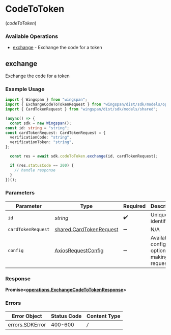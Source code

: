 # CodeToToken
(*codeToToken*)

### Available Operations

* [exchange](#exchange) - Exchange the code for a token

## exchange

Exchange the code for a token

### Example Usage

```typescript
import { Wingspan } from "wingspan";
import { ExchangeCodeToTokenRequest } from "wingspan/dist/sdk/models/operations";
import { CardTokenRequest } from "wingspan/dist/sdk/models/shared";

(async() => {
  const sdk = new Wingspan();
const id: string = "string";
const cardTokenRequest: CardTokenRequest = {
  verificationCode: "string",
  verificationToken: "string",
};

  const res = await sdk.codeToToken.exchange(id, cardTokenRequest);

  if (res.statusCode == 200) {
    // handle response
  }
})();
```

### Parameters

| Parameter                                                                 | Type                                                                      | Required                                                                  | Description                                                               |
| ------------------------------------------------------------------------- | ------------------------------------------------------------------------- | ------------------------------------------------------------------------- | ------------------------------------------------------------------------- |
| `id`                                                                      | *string*                                                                  | :heavy_check_mark:                                                        | Unique identifier                                                         |
| `cardTokenRequest`                                                        | [shared.CardTokenRequest](../../../sdk/models/shared/cardtokenrequest.md) | :heavy_minus_sign:                                                        | N/A                                                                       |
| `config`                                                                  | [AxiosRequestConfig](https://axios-http.com/docs/req_config)              | :heavy_minus_sign:                                                        | Available config options for making requests.                             |


### Response

**Promise<[operations.ExchangeCodeToTokenResponse](../../sdk/models/operations/exchangecodetotokenresponse.md)>**
### Errors

| Error Object    | Status Code     | Content Type    |
| --------------- | --------------- | --------------- |
| errors.SDKError | 400-600         | */*             |
